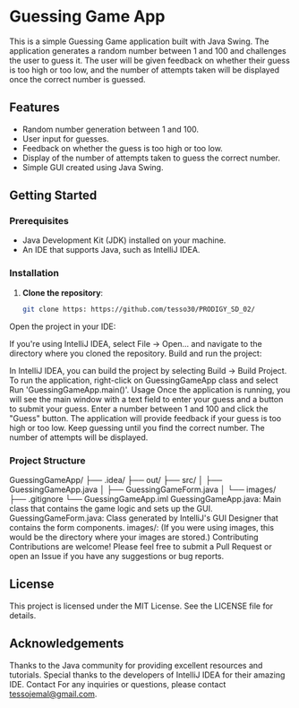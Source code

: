 # Guessing Game App

This is a simple Guessing Game application built with Java Swing. The application generates a random number between 1 and 100 and challenges the user to guess it. The user will be given feedback on whether their guess is too high or too low, and the number of attempts taken will be displayed once the correct number is guessed.

## Features

- Random number generation between 1 and 100.
- User input for guesses.
- Feedback on whether the guess is too high or too low.
- Display of the number of attempts taken to guess the correct number.
- Simple GUI created using Java Swing.

## Getting Started

### Prerequisites

- Java Development Kit (JDK) installed on your machine.
- An IDE that supports Java, such as IntelliJ IDEA.

### Installation

1. **Clone the repository**:
   ```bash
   git clone https: https://github.com/tesso30/PRODIGY_SD_02/
Open the project in your IDE:

If you're using IntelliJ IDEA, select File -> Open... and navigate to the directory where you cloned the repository.
Build and run the project:

In IntelliJ IDEA, you can build the project by selecting Build -> Build Project.
To run the application, right-click on GuessingGameApp class and select Run 'GuessingGameApp.main()'.
Usage
Once the application is running, you will see the main window with a text field to enter your guess and a button to submit your guess.
Enter a number between 1 and 100 and click the "Guess" button.
The application will provide feedback if your guess is too high or too low.
Keep guessing until you find the correct number. The number of attempts will be displayed.
### Project Structure

GuessingGameApp/
├── .idea/
├── out/
├── src/
│   ├── GuessingGameApp.java
│   ├── GuessingGameForm.java
│   └── images/
├── .gitignore
└── GuessingGameApp.iml
GuessingGameApp.java: Main class that contains the game logic and sets up the GUI.
GuessingGameForm.java: Class generated by IntelliJ's GUI Designer that contains the form components.
images/: (If you were using images, this would be the directory where your images are stored.)
Contributing
Contributions are welcome! Please feel free to submit a Pull Request or open an Issue if you have any suggestions or bug reports.

## License
This project is licensed under the MIT License. See the LICENSE file for details.

## Acknowledgements
Thanks to the Java community for providing excellent resources and tutorials.
Special thanks to the developers of IntelliJ IDEA for their amazing IDE.
Contact
For any inquiries or questions, please contact tessojemal@gmail.com.
